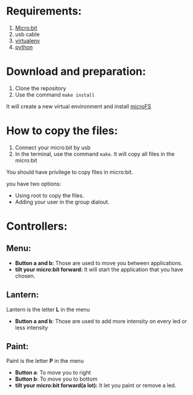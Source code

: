 # Requirements:
1. [Micro:bit](https://www.microbit.co.uk/)
2. usb cable
3. [virtualenv](https://virtualenv.pypa.io/en/stable/installation/)
4. [python](https://www.python.org/downloads/)

# Download and preparation:
1. Clone the repository
2. Use the command `make install`

It will create a new virtual environment and install [microFS](https://microfs.readthedocs.io/en/latest/)

# How to copy the files:
1. Connect your micro:bit by usb
2. In the terminal, use the command `make`. It will copy all files in the micro:bit

You should have privilege to copy files in micro:bit.

you have two options:
- Using root to copy the files.
- Adding your user in the group dialout.

# Controllers:

## Menu:
- **Button a and b:** Those are used to move you between applications.
- **tilt your micro:bit forward:** It will start the application that you have chosen.

## Lantern:
Lantern is the letter **L** in the menu
- **Button a and b**: Those are used to add more intensity on every led or less intensity

## Paint:
Paint is the letter **P** in the menu
- **Button a**: To move you to right
- **Button b**: To move you to bottom
- **tilt your micro:bit forward(a lot):** It let you paint or remove a led.
